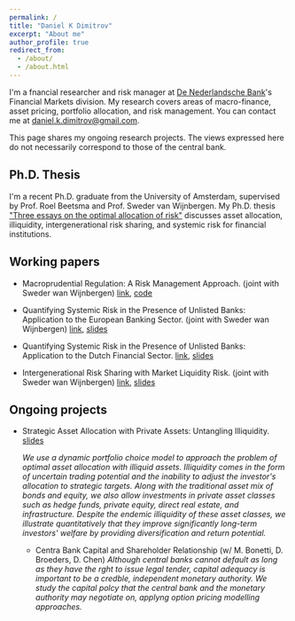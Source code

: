 ```yaml
---
permalink: /
title: "Daniel K Dimitrov"
excerpt: "About me"
author_profile: true
redirect_from: 
  - /about/
  - /about.html
---
```


I'm a fnancial researcher and risk manager at [De Nederlandsche Bank](https://www.dnb.nl/)'s Financial Markets division. My research covers areas of macro-finance, asset pricing, portfolio allocation, and risk management. You can contact me at [daniel.k.dimitrov@gmail.com](mailto:daniel.k.dimitrov@gmail.com). 

This page shares my ongoing research projects. The views expressed here do not necessarily correspond to those of the central bank.   

## Ph.D. Thesis

I'm a recent Ph.D. graduate from the University of Amsterdam, supervised by Prof. Roel Beetsma and Prof. Sweder van Wijnbergen. My Ph.D. thesis ["Three essays on the optimal allocation of risk"](https://dare.uva.nl/search?identifier=8a24acd8-fc8d-4785-b98d-26d802aaa699) discusses asset allocation, illiquidity, intergenerational risk sharing, and systemic risk for financial institutions.     


## Working papers 

+ Macroprudential Regulation: A Risk Management Approach. (joint with Sweder wan Wijnbergen)  [link](https://papers.ssrn.com/sol3/papers.cfm?abstract_id=4349908), [code](https://github.com/danielkdimitrov/systemicRiskBuffers)

+ Quantifying Systemic Risk in the Presence of Unlisted Banks: Application to the European Banking Sector. (joint with Sweder wan Wijnbergen) [link](https://papers.ssrn.com/sol3/papers.cfm?abstract_id=4382033), [slides](https://github.com/danielkdimitrov/slideDecks/blob/main/DanielDmitrov_SystemicRisk_2023_ESCB_FS.pdf)

+ Quantifying Systemic Risk in the Presence of Unlisted Banks: Application to the Dutch Financial Sector. [link](https://papers.ssrn.com/sol3/papers.cfm?abstract_id=4122258), [slides](https://github.com/danielkdimitrov/systemicRisk/blob/7ae74f951eae0dc1b1815b6890e72864e79b4f8d/Slides_SystemicRiskNL.pdf)

+ Intergenerational Risk Sharing with Market Liquidity Risk. (joint with Sweder wan Wijnbergen) [link](https://papers.ssrn.com/sol3/papers.cfm?abstract_id=4084778), [slides](https://github.com/danielkdimitrov/irs/blob/main/Intergenerational_Risk_Sharing___Slides__TI_.pdf)


## Ongoing projects

+ Strategic Asset Allocation with Private Assets: Untangling Illiquidity. [slides](https://github.com/danielkdimitrov/portfolioChoiceIlliq/blob/main/Slides_Portfolio_Choice_with_Liquidity.pdf)

	*We use a dynamic portfolio choice model to approach the problem of optimal asset allocation with illiquid assets. Illiquidity comes in the form of uncertain trading potential and the inability to adjust the investor's allocation to strategic targets. Along with the traditional asset mix of bonds and equity, we also allow investments in private asset classes such as hedge funds, private equity, direct real estate, and infrastructure. Despite the endemic illiquidity of these asset classes, we illustrate quantitatively that they improve significantly long-term investors' welfare by providing diversification and return potential.*

  + Centra Bank Capital and Shareholder Relationship (w/ M. Bonetti, D. Broeders, D. Chen)
  	*Although central banks cannot default as long as they have the rght to issue legal tender, capital adequacy is important to be a credble, independent monetary authority. We study the capital polcy that the central bank and the monetary authority may negotiate on, applyng option pricing modelling approaches.*
